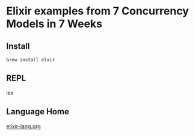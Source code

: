 # Elixir examples from 7 Concurrency Models in 7 Weeks

## Install

    brew install elxir

## REPL

   iex

## Language Home

[elixir-lang.org](http://elixir-lang.org/)
